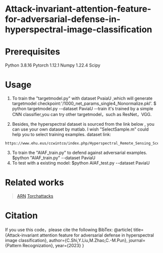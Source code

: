 # Attack-invariant-attention-feature-for-adversarial-defense-in-hyperspectral-image-classification
# Prerequisites
Python 3.8.16
Pytorch 1.12.1
Numpy 1.22.4
Scipy

# Usage
1. To train the "targetmodel.py" with dataset PvaiaU ,which will generate targetmodel checkpoint:'/1000_net_params_single4_Nonormalize.pkl'.
                      $ python targetmodel.py --dataset PaviaU --train
  it's trained by a simple CNN classifier,you can try other targetmodel，such as ResNet，VGG.
  
2. Besides, the hyperspectral dataset is sourced from the link below , you can use your own dataset by matlab. I wish "SelectSample.m" could help you to select training examples. dataset link:
```asp
https://www.ehu.eus/ccwintco/index.php/Hyperspectral_Remote_Sensing_Scenes
```

3. To train the "AIAF_train.py" to defend against adversarial examples.
                          $python "AIAF_train.py" --dataset PaviaU
4. To test with a existing model:
                          $python AIAF_test.py --dataset PaviaU
						  
# Related works
>[ ARN](https://github.com/dwDavidxd/ARN " ARN")
[ Torchattacks](https://github.com/Harry24k/adversarial-attacks-pytorch "> Torchattacks")

# Citation
If you use this code，please cite the following BibTex:
@article{ 
  title={Attack-invariant attention feature for adversarial defense in hyperspectral image classification},
  author={C.Shi,Y.Liu,M.Zhao,C.-M.Pun},
  journal={Pattern Recognization},
  year={2023}
}

